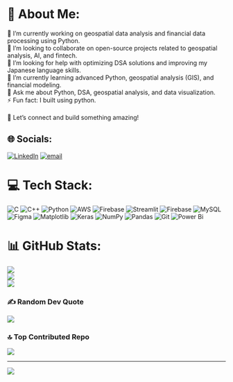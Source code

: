 # 💫 About Me:
🔭 I’m currently working on geospatial data analysis and financial data processing using Python.<br>👯 I’m looking to collaborate on open-source projects related to geospatial analysis, AI, and fintech.<br>🤝 I’m looking for help with optimizing DSA solutions and improving my Japanese language skills.<br>🌱 I’m currently learning advanced Python, geospatial analysis (GIS), and financial modeling.<br>💬 Ask me about Python, DSA, geospatial analysis, and data visualization.<br>⚡ Fun fact: I built using python.<br><br>🚀 Let’s connect and build something amazing!


## 🌐 Socials:
[![LinkedIn](https://img.shields.io/badge/LinkedIn-%230077B5.svg?logo=linkedin&logoColor=white)](https://linkedin.com/in/saksham-upreti-15539b288) [![email](https://img.shields.io/badge/Email-D14836?logo=gmail&logoColor=white)](mailto:sakshamupreti101@gmail.com) 

# 💻 Tech Stack:
![C](https://img.shields.io/badge/c-%2300599C.svg?style=for-the-badge&logo=c&logoColor=white) ![C++](https://img.shields.io/badge/c++-%2300599C.svg?style=for-the-badge&logo=c%2B%2B&logoColor=white) ![Python](https://img.shields.io/badge/python-3670A0?style=for-the-badge&logo=python&logoColor=ffdd54) ![AWS](https://img.shields.io/badge/AWS-%23FF9900.svg?style=for-the-badge&logo=amazon-aws&logoColor=white) ![Firebase](https://img.shields.io/badge/firebase-%23039BE5.svg?style=for-the-badge&logo=firebase) ![Streamlit](https://img.shields.io/badge/Streamlit-%23FE4B4B.svg?style=for-the-badge&logo=streamlit&logoColor=white) ![Firebase](https://img.shields.io/badge/firebase-a08021?style=for-the-badge&logo=firebase&logoColor=ffcd34) ![MySQL](https://img.shields.io/badge/mysql-4479A1.svg?style=for-the-badge&logo=mysql&logoColor=white) ![Figma](https://img.shields.io/badge/figma-%23F24E1E.svg?style=for-the-badge&logo=figma&logoColor=white) ![Matplotlib](https://img.shields.io/badge/Matplotlib-%23ffffff.svg?style=for-the-badge&logo=Matplotlib&logoColor=black) ![Keras](https://img.shields.io/badge/Keras-%23D00000.svg?style=for-the-badge&logo=Keras&logoColor=white) ![NumPy](https://img.shields.io/badge/numpy-%23013243.svg?style=for-the-badge&logo=numpy&logoColor=white) ![Pandas](https://img.shields.io/badge/pandas-%23150458.svg?style=for-the-badge&logo=pandas&logoColor=white) ![Git](https://img.shields.io/badge/git-%23F05033.svg?style=for-the-badge&logo=git&logoColor=white) ![Power Bi](https://img.shields.io/badge/power_bi-F2C811?style=for-the-badge&logo=powerbi&logoColor=black)
# 📊 GitHub Stats:
![](https://github-readme-stats.vercel.app/api?username=saksham101s&theme=dark&hide_border=false&include_all_commits=false&count_private=false)<br/>
![](https://nirzak-streak-stats.vercel.app/?user=saksham101s&theme=dark&hide_border=false)<br/>
![](https://github-readme-stats.vercel.app/api/top-langs/?username=saksham101s&theme=dark&hide_border=false&include_all_commits=false&count_private=false&layout=compact)

### ✍️ Random Dev Quote
![](https://quotes-github-readme.vercel.app/api?type=horizontal&theme=radical)

### 🔝 Top Contributed Repo
![](https://github-contributor-stats.vercel.app/api?username=saksham101s&limit=5&theme=dark&combine_all_yearly_contributions=true)

---
[![](https://visitcount.itsvg.in/api?id=saksham101s&icon=0&color=0)](https://visitcount.itsvg.in)

<!-- Proudly created with GPRM ( https://gprm.itsvg.in ) -->
